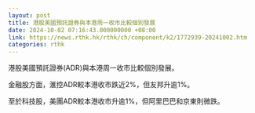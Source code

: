 ```yaml
---
layout: post
title: 港股美國預託證券與本港周一收市比較個別發展
date: 2024-10-02 07:16:43.000000000 +08:00
link: https://news.rthk.hk/rthk/ch/component/k2/1772939-20241002.htm
categories: rthk
---
```


港股美國預託證券(ADR)與本港周一收市比較個別發展。

金融股方面，滙控ADR較本港收市跌近2%，但友邦升逾1%。

至於科技股，美團ADR較本港收市升逾1%，但阿里巴巴和京東則微跌。
